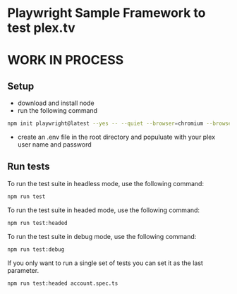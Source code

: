 # Playwright Sample Framework to test plex.tv 
# WORK IN PROCESS

## Setup

 - download and install node
 - run the following command

 ```sh
 npm init playwright@latest --yes -- --quiet --browser=chromium --browser=firefox --browser=webkit --gha
 ```

 - create an .env file in the root directory and populuate with your plex user name and password 

## Run tests
 
To run the test suite in headless mode, use the following command:


```sh
npm run test 
```

To run the test suite in headed mode, use the following command:

```sh
npm run test:headed
```

To run the test suite in debug mode, use the following command:

```sh
npm run test:debug
```

If you only want to run a single set of tests you can set it as the last parameter.

```sh
npm run test:headed account.spec.ts
```


